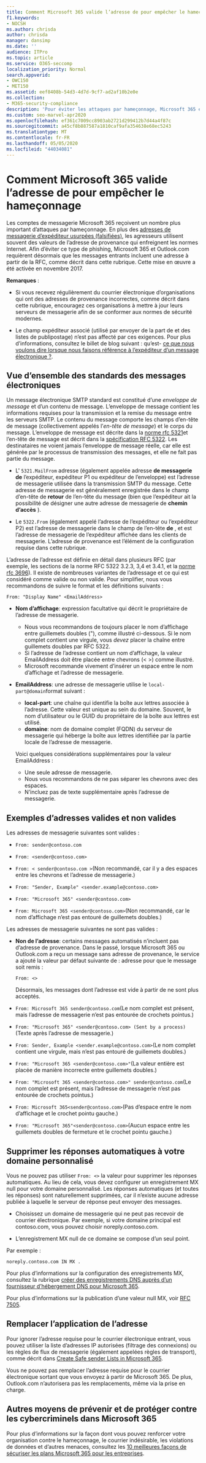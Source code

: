 ```yaml
---
title: Comment Microsoft 365 valide l’adresse de pour empêcher le hameçonnage
f1.keywords:
- NOCSH
ms.author: chrisda
author: chrisda
manager: dansimp
ms.date: ''
audience: ITPro
ms.topic: article
ms.service: O365-seccomp
localization_priority: Normal
search.appverid:
- OWC150
- MET150
ms.assetid: eef8408b-54d3-4d7d-9cf7-ad2af10b2e0e
ms.collection:
- M365-security-compliance
description: 'Pour éviter les attaques par hameçonnage, Microsoft 365 et Outlook.com requièrent désormais une conformité RFC pour from : Addresses.'
ms.custom: seo-marvel-apr2020
ms.openlocfilehash: ef361c7009cc8903ab2721d299412b7d44a4f87c
ms.sourcegitcommit: a45cf8b887587a1810caf9afa354638e68ec5243
ms.translationtype: MT
ms.contentlocale: fr-FR
ms.lasthandoff: 05/05/2020
ms.locfileid: "44034081"
---
```

# <a name="how-microsoft-365-validates-the-from-address-to-prevent-phishing"></a>Comment Microsoft 365 valide l’adresse de pour empêcher le hameçonnage

Les comptes de messagerie Microsoft 365 reçoivent un nombre plus important d’attaques par hameçonnage. En plus des [adresses de messagerie d’expéditeur usurpées (falsifiées)](anti-spoofing-protection.md), les agresseurs utilisent souvent des valeurs de l’adresse de provenance qui enfreignent les normes Internet. Afin d’éviter ce type de phishing, Microsoft 365 et Outlook.com requièrent désormais que les messages entrants incluent une adresse à partir de la RFC, comme décrit dans cette rubrique. Cette mise en œuvre a été activée en novembre 2017.

**Remarques** :

- Si vous recevez régulièrement du courrier électronique d’organisations qui ont des adresses de provenance incorrectes, comme décrit dans cette rubrique, encouragez ces organisations à mettre à jour leurs serveurs de messagerie afin de se conformer aux normes de sécurité modernes.

- Le champ expéditeur associé (utilisé par envoyer de la part de et des listes de publipostage) n’est pas affecté par ces exigences. Pour plus d’informations, consultez le billet de blog suivant : qu’est- [ce que nous voulons dire lorsque nous faisons référence à l’expéditeur d’un message électronique ?](https://blogs.msdn.microsoft.com/tzink/2017/06/22/what-do-we-mean-when-we-refer-to-the-sender-of-an-email/).

## <a name="an-overview-of-email-message-standards"></a>Vue d’ensemble des standards des messages électroniques

Un message électronique SMTP standard est constitué d’une *enveloppe de message* et d’un contenu de message. L’enveloppe de message contient les informations requises pour la transmission et la remise du message entre les serveurs SMTP. Le contenu du message comporte les champs d’en-tête de message (collectivement appelés l’*en-tête de message*) et le corps du message. L’enveloppe de message est décrite dans la [norme rfc 5321](https://tools.ietf.org/html/rfc5321)et l’en-tête de message est décrit dans la [spécification RFC 5322](https://tools.ietf.org/html/rfc5322). Les destinataires ne voient jamais l’enveloppe de message réelle, car elle est générée par le processus de transmission des messages, et elle ne fait pas partie du message.

- L' `5321.MailFrom` adresse (également appelée adresse **de messagerie de** l’expéditeur, expéditeur P1 ou expéditeur de l’enveloppe) est l’adresse de messagerie utilisée dans la transmission SMTP du message. Cette adresse de messagerie est généralement enregistrée dans le champ d’en-tête de **retour** de l’en-tête du message (bien que l’expéditeur ait la possibilité de désigner une autre adresse de messagerie de **chemin d’accès** ).

- Le `5322.From` (également appelé l’adresse de l’expéditeur ou l’expéditeur P2) est l’adresse de messagerie dans le champ de l’en-tête **de** , et est l’adresse de messagerie de l’expéditeur affichée dans les clients de messagerie. L’adresse de provenance est l’élément de la configuration requise dans cette rubrique.

L’adresse de l’adresse est définie en détail dans plusieurs RFC (par exemple, les sections de la norme RFC 5322 3.2.3, 3,4 et 3.4.1, et la [norme rfc 3696](https://tools.ietf.org/html/rfc3696)). Il existe de nombreuses variantes de l’adressage et ce qui est considéré comme valide ou non valide. Pour simplifier, nous vous recommandons de suivre le format et les définitions suivants :

`From: "Display Name" <EmailAddress>`

- **Nom d’affichage**: expression facultative qui décrit le propriétaire de l’adresse de messagerie.

  - Nous vous recommandons de toujours placer le nom d’affichage entre guillemets doubles ("), comme illustré ci-dessous. Si le nom complet contient une virgule, vous _devez_ placer la chaîne entre guillemets doubles par RFC 5322.
  - Si l’adresse de l’adresse contient un nom d’affichage, la valeur EmailAddress doit être placée entre chevrons (< >) comme illustré.
  - Microsoft recommande vivement d’insérer un espace entre le nom d’affichage et l’adresse de messagerie.

- **EmailAddress**: une adresse de messagerie utilise le `local-part@domain`format suivant :

  - **local-part**: une chaîne qui identifie la boîte aux lettres associée à l’adresse. Cette valeur est unique au sein du domaine. Souvent, le nom d’utilisateur ou le GUID du propriétaire de la boîte aux lettres est utilisé.
  - **domaine**: nom de domaine complet (FQDN) du serveur de messagerie qui héberge la boîte aux lettres identifiée par la partie locale de l’adresse de messagerie.

  Voici quelques considérations supplémentaires pour la valeur EmailAddress :

  - Une seule adresse de messagerie.
  - Nous vous recommandons de ne pas séparer les chevrons avec des espaces.
  - N’incluez pas de texte supplémentaire après l’adresse de messagerie.

## <a name="examples-of-valid-and-invalid-from-addresses"></a>Exemples d’adresses valides et non valides

Les adresses de messagerie suivantes sont valides :

- `From: sender@contoso.com`

- `From: <sender@contoso.com>`

- `From: < sender@contoso.com >`(Non recommandé, car il y a des espaces entre les chevrons et l’adresse de messagerie.)

- `From: "Sender, Example" <sender.example@contoso.com>`

- `From: "Microsoft 365" <sender@contoso.com>`

- `From: Microsoft 365 <sender@contoso.com>`(Non recommandé, car le nom d’affichage n’est pas entouré de guillemets doubles.)

Les adresses de messagerie suivantes ne sont pas valides :

- **Non de l’adresse**: certains messages automatisés n’incluent pas d’adresse de provenance. Dans le passé, lorsque Microsoft 365 ou Outlook.com a reçu un message sans adresse de provenance, le service a ajouté la valeur par défaut suivante de : adresse pour que le message soit remis :

  `From: <>`

  Désormais, les messages dont l’adresse est vide à partir de ne sont plus acceptés.

- `From: Microsoft 365 sender@contoso.com`(Le nom complet est présent, mais l’adresse de messagerie n’est pas entourée de crochets pointus.)

- `From: "Microsoft 365" <sender@contoso.com> (Sent by a process)`(Texte après l’adresse de messagerie.)

- `From: Sender, Example <sender.example@contoso.com>`(Le nom complet contient une virgule, mais n’est pas entouré de guillemets doubles.)

- `From: "Microsoft 365 <sender@contoso.com>"`(La valeur entière est placée de manière incorrecte entre guillemets doubles.)

- `From: "Microsoft 365 <sender@contoso.com>" sender@contoso.com`(Le nom complet est présent, mais l’adresse de messagerie n’est pas entourée de crochets pointus.)

- `From: Microsoft 365<sender@contoso.com>`(Pas d’espace entre le nom d’affichage et le crochet pointu gauche.)

- `From: "Microsoft 365"<sender@contoso.com>`(Aucun espace entre les guillemets doubles de fermeture et le crochet pointu gauche.)

## <a name="suppress-auto-replies-to-your-custom-domain"></a>Supprimer les réponses automatiques à votre domaine personnalisé

Vous ne pouvez pas utiliser `From: <>` la valeur pour supprimer les réponses automatiques. Au lieu de cela, vous devez configurer un enregistrement MX null pour votre domaine personnalisé. Les réponses automatiques (et toutes les réponses) sont naturellement supprimées, car il n’existe aucune adresse publiée à laquelle le serveur de réponse peut envoyer des messages.

- Choisissez un domaine de messagerie qui ne peut pas recevoir de courrier électronique. Par exemple, si votre domaine principal est contoso.com, vous pouvez choisir noreply.contoso.com.

- L’enregistrement MX null de ce domaine se compose d’un seul point.

Par exemple :

```text
noreply.contoso.com IN MX .
```

Pour plus d’informations sur la configuration des enregistrements MX, consultez la rubrique [créer des enregistrements DNS auprès d’un fournisseur d’hébergement DNS pour Microsoft 365](../../admin/get-help-with-domains/create-dns-records-at-any-dns-hosting-provider.md).

Pour plus d’informations sur la publication d’une valeur null MX, voir [RFC 7505](https://tools.ietf.org/html/rfc7505).

## <a name="override-from-address-enforcement"></a>Remplacer l’application de l’adresse

Pour ignorer l’adresse requise pour le courrier électronique entrant, vous pouvez utiliser la liste d’adresses IP autorisées (filtrage des connexions) ou les règles de flux de messagerie (également appelées règles de transport), comme décrit dans [Create Safe sender Lists in Microsoft 365](create-safe-sender-lists-in-office-365.md).

Vous ne pouvez pas remplacer l’adresse requise pour le courrier électronique sortant que vous envoyez à partir de Microsoft 365. De plus, Outlook.com n’autorisera pas les remplacements, même via la prise en charge.

## <a name="other-ways-to-prevent-and-protect-against-cybercrimes-in-microsoft-365"></a>Autres moyens de prévenir et de protéger contre les cybercriminels dans Microsoft 365

Pour plus d’informations sur la façon dont vous pouvez renforcer votre organisation contre le hameçonnage, le courrier indésirable, les violations de données et d’autres menaces, consultez les [10 meilleures façons de sécuriser les plans Microsoft 365 pour les entreprises](../../admin/security-and-compliance/secure-your-business-data.md).